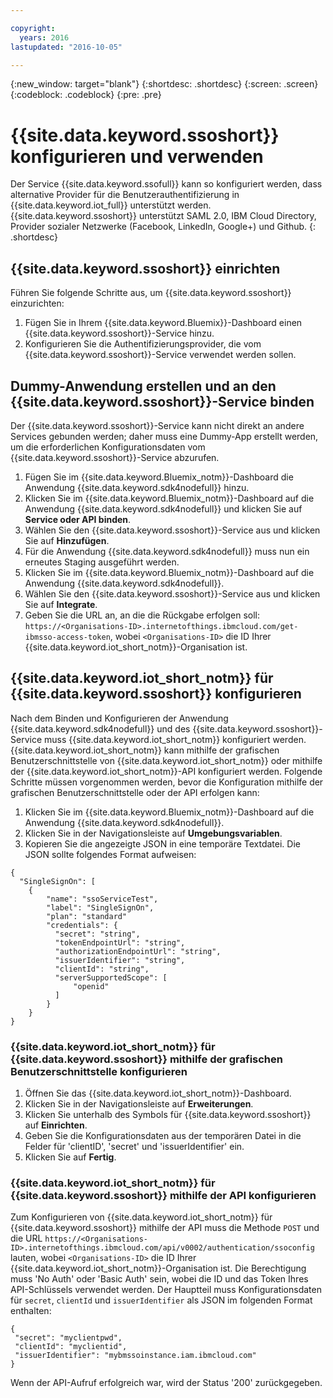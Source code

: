 ```yaml
---

copyright:
  years: 2016
lastupdated: "2016-10-05"

---
```


{:new_window: target="blank"}
{:shortdesc: .shortdesc}
{:screen: .screen}
{:codeblock: .codeblock}
{:pre: .pre}

# {{site.data.keyword.ssoshort}} konfigurieren und verwenden

Der Service {{site.data.keyword.ssofull}} kann so konfiguriert werden, dass alternative Provider für die Benutzerauthentifizierung in {{site.data.keyword.iot_full}} unterstützt werden. {{site.data.keyword.ssoshort}} unterstützt SAML 2.0, IBM Cloud Directory, Provider sozialer Netzwerke (Facebook, LinkedIn, Google+) und Github.
{: .shortdesc}

## {{site.data.keyword.ssoshort}} einrichten

Führen Sie folgende Schritte aus, um {{site.data.keyword.ssoshort}} einzurichten:

1. Fügen Sie in Ihrem {{site.data.keyword.Bluemix}}-Dashboard einen {{site.data.keyword.ssoshort}}-Service hinzu.
2. Konfigurieren Sie die Authentifizierungsprovider, die vom {{site.data.keyword.ssoshort}}-Service verwendet werden sollen.

## Dummy-Anwendung erstellen und an den {{site.data.keyword.ssoshort}}-Service binden

Der {{site.data.keyword.ssoshort}}-Service kann nicht direkt an andere Services gebunden werden; daher muss eine Dummy-App erstellt werden, um die erforderlichen Konfigurationsdaten vom {{site.data.keyword.ssoshort}}-Service abzurufen.

1. Fügen Sie im {{site.data.keyword.Bluemix_notm}}-Dashboard die Anwendung {{site.data.keyword.sdk4nodefull}} hinzu.
2. Klicken Sie im {{site.data.keyword.Bluemix_notm}}-Dashboard auf die Anwendung {{site.data.keyword.sdk4nodefull}} und klicken Sie auf **Service oder API binden**.
3. Wählen Sie den {{site.data.keyword.ssoshort}}-Service aus und klicken Sie auf **Hinzufügen**.
4. Für die Anwendung {{site.data.keyword.sdk4nodefull}} muss nun ein erneutes Staging ausgeführt werden.
5. Klicken Sie im {{site.data.keyword.Bluemix_notm}}-Dashboard auf die Anwendung {{site.data.keyword.sdk4nodefull}}.
6. Wählen Sie den {{site.data.keyword.ssoshort}}-Service aus und klicken Sie auf **Integrate**.
7. Geben Sie die URL an, an die die Rückgabe erfolgen soll:
`https://<Organisations-ID>.internetofthings.ibmcloud.com/get-ibmsso-access-token`, wobei `<Organisations-ID>` die ID Ihrer {{site.data.keyword.iot_short_notm}}-Organisation ist.

## {{site.data.keyword.iot_short_notm}} für {{site.data.keyword.ssoshort}} konfigurieren

Nach dem Binden und Konfigurieren der Anwendung {{site.data.keyword.sdk4nodefull}} und des {{site.data.keyword.ssoshort}}-Service muss {{site.data.keyword.iot_short_notm}} konfiguriert werden. {{site.data.keyword.iot_short_notm}} kann mithilfe der grafischen Benutzerschnittstelle von {{site.data.keyword.iot_short_notm}} oder mithilfe der {{site.data.keyword.iot_short_notm}}-API konfiguriert werden. Folgende Schritte müssen vorgenommen werden, bevor die Konfiguration mithilfe der grafischen Benutzerschnittstelle oder der API erfolgen kann:

1. Klicken Sie im {{site.data.keyword.Bluemix_notm}}-Dashboard auf die Anwendung {{site.data.keyword.sdk4nodefull}}.
2. Klicken Sie in der Navigationsleiste auf **Umgebungsvariablen**.
3. Kopieren Sie die angezeigte JSON in eine temporäre Textdatei. Die JSON sollte folgendes Format aufweisen:
```
{
  "SingleSignOn": [
    {
        "name": "ssoServiceTest",
        "label": "SingleSignOn",
        "plan": "standard"
        "credentials": {
          "secret": "string",
          "tokenEndpointUrl": "string",
          "authorizationEndpointUrl": "string",
          "issuerIdentifier": "string",
          "clientId": "string",
          "serverSupportedScope": [
              "openid"
          ]
        }
    }
}
```

### {{site.data.keyword.iot_short_notm}} für {{site.data.keyword.ssoshort}} mithilfe der grafischen Benutzerschnittstelle konfigurieren

1. Öffnen Sie das {{site.data.keyword.iot_short_notm}}-Dashboard.
2. Klicken Sie in der Navigationsleiste auf **Erweiterungen**.
3. Klicken Sie unterhalb des Symbols für {{site.data.keyword.ssoshort}} auf **Einrichten**.
4. Geben Sie die Konfigurationsdaten aus der temporären Datei in die Felder für 'clientID', 'secret' und 'issuerIdentifier' ein.
5. Klicken Sie auf **Fertig**.

### {{site.data.keyword.iot_short_notm}} für {{site.data.keyword.ssoshort}} mithilfe der API konfigurieren

Zum Konfigurieren von {{site.data.keyword.iot_short_notm}} für {{site.data.keyword.ssoshort}} mithilfe der API muss die Methode `POST` und die URL `https://<Organisations-ID>.internetofthings.ibmcloud.com/api/v0002/authentication/ssoconfig` lauten, wobei `<Organisations-ID>` die ID Ihrer {{site.data.keyword.iot_short_notm}}-Organisation ist. Die Berechtigung muss 'No Auth' oder 'Basic Auth' sein, wobei die ID und das Token Ihres API-Schlüssels verwendet werden. Der Hauptteil muss Konfigurationsdaten für `secret`, `clientId` und `issuerIdentifier` als JSON im folgenden Format enthalten:
```
{
 "secret": "myclientpwd",
 "clientId": "myclientid",
 "issuerIdentifier": "mybmssoinstance.iam.ibmcloud.com"
}
```

Wenn der API-Aufruf erfolgreich war, wird der Status '200' zurückgegeben.
